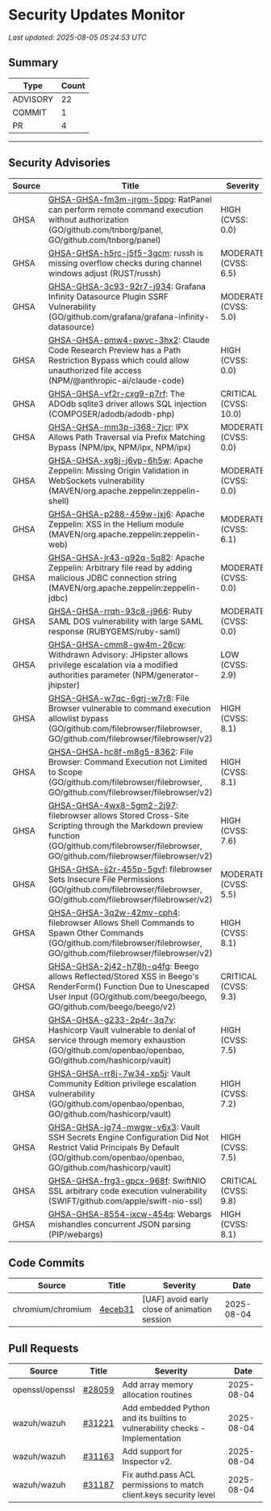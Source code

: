 # Security Updates Monitor

*Last updated: 2025-08-05 05:24:53 UTC*

## Summary
| Type | Count |
|------|-------|
| ADVISORY | 22 |
| COMMIT | 1 |
| PR | 4 |

---

## Security Advisories

| Source | Title | Severity | Date |
|--------|-------|----------|------|
| GHSA | [GHSA-GHSA-fm3m-jrgm-5ppg](https://github.com/advisories/GHSA-fm3m-jrgm-5ppg): RatPanel can perform remote command execution without authorization (GO/github.com/tnborg/panel, GO/github.com/tnborg/panel) | HIGH (CVSS: 0.0) | 2025-08-04 |
| GHSA | [GHSA-GHSA-h5rc-j5f5-3gcm](https://github.com/advisories/GHSA-h5rc-j5f5-3gcm): russh is missing overflow checks during channel windows adjust (RUST/russh) | MODERATE (CVSS: 6.5) | 2025-08-04 |
| GHSA | [GHSA-GHSA-3c93-92r7-j934](https://github.com/advisories/GHSA-3c93-92r7-j934): Grafana Infinity Datasource Plugin SSRF Vulnerability (GO/github.com/grafana/grafana-infinity-datasource) | MODERATE (CVSS: 5.0) | 2025-08-04 |
| GHSA | [GHSA-GHSA-pmw4-pwvc-3hx2](https://github.com/advisories/GHSA-pmw4-pwvc-3hx2): Claude Code Research Preview has a Path Restriction Bypass which could allow unauthorized file access (NPM/@anthropic-ai/claude-code) | HIGH (CVSS: 0.0) | 2025-08-04 |
| GHSA | [GHSA-GHSA-vf2r-cxg9-p7rf](https://github.com/advisories/GHSA-vf2r-cxg9-p7rf): The ADOdb sqlite3 driver allows SQL injection (COMPOSER/adodb/adodb-php) | CRITICAL (CVSS: 10.0) | 2025-08-04 |
| GHSA | [GHSA-GHSA-mm3p-j368-7jcr](https://github.com/advisories/GHSA-mm3p-j368-7jcr): IPX Allows Path Traversal via Prefix Matching Bypass (NPM/ipx, NPM/ipx, NPM/ipx) | MODERATE (CVSS: 0.0) | 2025-08-04 |
| GHSA | [GHSA-GHSA-xg8j-j6vp-6h5w](https://github.com/advisories/GHSA-xg8j-j6vp-6h5w): Apache Zeppelin: Missing Origin Validation in WebSockets vulnerability (MAVEN/org.apache.zeppelin:zeppelin-shell) | MODERATE (CVSS: 0.0) | 2025-08-03 |
| GHSA | [GHSA-GHSA-p288-459w-jxj6](https://github.com/advisories/GHSA-p288-459w-jxj6): Apache Zeppelin: XSS in the Helium module (MAVEN/org.apache.zeppelin:zeppelin-web) | MODERATE (CVSS: 6.1) | 2025-08-03 |
| GHSA | [GHSA-GHSA-jr43-q92q-5q82](https://github.com/advisories/GHSA-jr43-q92q-5q82): Apache Zeppelin: Arbitrary file read by adding malicious JDBC connection string (MAVEN/org.apache.zeppelin:zeppelin-jdbc) | MODERATE (CVSS: 0.0) | 2025-08-03 |
| GHSA | [GHSA-GHSA-rrqh-93c8-j966](https://github.com/advisories/GHSA-rrqh-93c8-j966): Ruby SAML DOS vulnerability with large SAML response (RUBYGEMS/ruby-saml) | MODERATE (CVSS: 0.0) | 2025-07-30 |
| GHSA | [GHSA-GHSA-cmm8-gw4m-26cw](https://github.com/advisories/GHSA-cmm8-gw4m-26cw): Withdrawn Advisory: JHipster allows privilege escalation via a modified authorities parameter (NPM/generator-jhipster) | LOW (CVSS: 2.9) | 2025-07-25 |
| GHSA | [GHSA-GHSA-w7qc-6grj-w7r8](https://github.com/advisories/GHSA-w7qc-6grj-w7r8): File Browser vulnerable to command execution allowlist bypass (GO/github.com/filebrowser/filebrowser, GO/github.com/filebrowser/filebrowser/v2) | HIGH (CVSS: 8.1) | 2025-06-30 |
| GHSA | [GHSA-GHSA-hc8f-m8g5-8362](https://github.com/advisories/GHSA-hc8f-m8g5-8362): File Browser: Command Execution not Limited to Scope (GO/github.com/filebrowser/filebrowser, GO/github.com/filebrowser/filebrowser/v2) | HIGH (CVSS: 8.1) | 2025-06-30 |
| GHSA | [GHSA-GHSA-4wx8-5gm2-2j97](https://github.com/advisories/GHSA-4wx8-5gm2-2j97): filebrowser allows Stored Cross-Site Scripting through the Markdown preview function (GO/github.com/filebrowser/filebrowser, GO/github.com/filebrowser/filebrowser/v2) | HIGH (CVSS: 7.6) | 2025-06-27 |
| GHSA | [GHSA-GHSA-jj2r-455p-5gvf](https://github.com/advisories/GHSA-jj2r-455p-5gvf): filebrowser Sets Insecure File Permissions (GO/github.com/filebrowser/filebrowser, GO/github.com/filebrowser/filebrowser/v2) | MODERATE (CVSS: 5.5) | 2025-06-27 |
| GHSA | [GHSA-GHSA-3q2w-42mv-cph4](https://github.com/advisories/GHSA-3q2w-42mv-cph4): filebrowser Allows Shell Commands to Spawn Other Commands (GO/github.com/filebrowser/filebrowser, GO/github.com/filebrowser/filebrowser/v2) | HIGH (CVSS: 8.1) | 2025-06-27 |
| GHSA | [GHSA-GHSA-2j42-h78h-q4fg](https://github.com/advisories/GHSA-2j42-h78h-q4fg): Beego allows Reflected/Stored XSS in Beego's RenderForm() Function Due to Unescaped User Input (GO/github.com/beego/beego, GO/github.com/beego/beego/v2) | CRITICAL (CVSS: 9.3) | 2025-03-31 |
| GHSA | [GHSA-GHSA-g233-2p4r-3q7v](https://github.com/advisories/GHSA-g233-2p4r-3q7v): Hashicorp Vault vulnerable to denial of service through memory exhaustion (GO/github.com/openbao/openbao, GO/github.com/hashicorp/vault) | HIGH (CVSS: 7.5) | 2024-10-31 |
| GHSA | [GHSA-GHSA-rr8j-7w34-xp5j](https://github.com/advisories/GHSA-rr8j-7w34-xp5j): Vault Community Edition privilege escalation vulnerability (GO/github.com/openbao/openbao, GO/github.com/hashicorp/vault) | HIGH (CVSS: 7.2) | 2024-10-10 |
| GHSA | [GHSA-GHSA-jg74-mwgw-v6x3](https://github.com/advisories/GHSA-jg74-mwgw-v6x3): Vault SSH Secrets Engine Configuration Did Not Restrict Valid Principals By Default (GO/github.com/openbao/openbao, GO/github.com/hashicorp/vault) | HIGH (CVSS: 7.5) | 2024-09-26 |
| GHSA | [GHSA-GHSA-frg3-gpcx-968f](https://github.com/advisories/GHSA-frg3-gpcx-968f): SwiftNIO SSL arbitrary code execution vulnerability (SWIFT/github.com/apple/swift-nio-ssl) | CRITICAL (CVSS: 9.8) | 2022-05-24 |
| GHSA | [GHSA-GHSA-8554-jxcw-454q](https://github.com/advisories/GHSA-8554-jxcw-454q): Webargs mishandles concurrent JSON parsing (PIP/webargs) | HIGH (CVSS: 8.1) | 2019-03-12 |

## Code Commits

| Source | Title | Severity | Date |
|--------|-------|----------|------|
| chromium/chromium | [4eceb31](https://github.com/chromium/chromium/commit/4eceb31b729158d2fa7519b43bf3475eb32c2302) | [UAF] avoid early close of animation session | 2025-08-04 |

## Pull Requests

| Source | Title | Severity | Date |
|--------|-------|----------|------|
| openssl/openssl | [#28059](https://github.com/openssl/openssl/pull/28059) | Add array memory allocation routines | 2025-08-04 |
| wazuh/wazuh | [#31221](https://github.com/wazuh/wazuh/pull/31221) | Add embedded Python and its builtins to vulnerability checks - Implementation | 2025-08-04 |
| wazuh/wazuh | [#31163](https://github.com/wazuh/wazuh/pull/31163) | Add support for Inspector v2. | 2025-08-04 |
| wazuh/wazuh | [#31187](https://github.com/wazuh/wazuh/pull/31187) | Fix authd.pass ACL permissions to match client.keys security level | 2025-08-04 |

